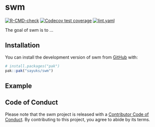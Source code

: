 
<!-- README.md is generated from README.Rmd. Please edit that file -->

# swm

<!-- badges: start -->

[![R-CMD-check](https://github.com/sayuks/swm/actions/workflows/R-CMD-check.yaml/badge.svg)](https://github.com/sayuks/swm/actions/workflows/R-CMD-check.yaml)
[![Codecov test
coverage](https://codecov.io/gh/sayuks/swm/graph/badge.svg)](https://app.codecov.io/gh/sayuks/swm)
[![lint.yaml](https://github.com/sayuks/swm/actions/workflows/lint.yaml/badge.svg)](https://github.com/sayuks/swm/actions/workflows/lint.yaml)
<!-- badges: end -->

The goal of swm is to …

## Installation

You can install the development version of swm from
[GitHub](https://github.com/) with:

``` r
# install.packages("pak")
pak::pak("sayuks/swm")
```

## Example

## Code of Conduct

Please note that the swm project is released with a [Contributor Code of
Conduct](https://contributor-covenant.org/version/2/1/CODE_OF_CONDUCT.html).
By contributing to this project, you agree to abide by its terms.

